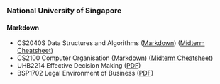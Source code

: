 ### National University of Singapore
#### Markdown
- CS2040S Data Structures and Algorithms ([Markdown](data-structures-algorithms.md)) ([Midterm Cheatsheet](cheatsheet/cs2040s-midterm.pdf))  
- CS2100 Computer Organisation ([Markdown](computer-organisation.md)) ([Midterm Cheatsheet](cheatsheet/cs2100-midterm.pdf))  
- UHB2214 Effective Decision Making ([PDF](behavioural-economics.pdf))
- BSP1702 Legal Environment of Business ([PDF](business-law.pdf))